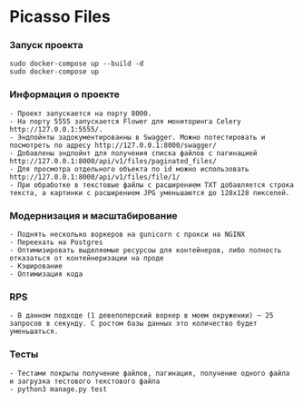 # Picasso Files

### Запуск проекта
    sudo docker-compose up --build -d
    sudo docker-compose up

### Информация о проекте
    - Проект запускается на порту 8000.
    - На порту 5555 запускается Flower для мониторинга Celery http://127.0.0.1:5555/.
    - Эндпойнты задокументированны в Swagger. Можно потестировать и посмотреть по адресу http://127.0.0.1:8000/swagger/
    - Добавлены эндпойнт для получения списка файлов с пагинацией http://127.0.0.1:8000/api/v1/files/paginated_files/
    - Для просмотра отдельного объекта по id можно использовать http://127.0.0.1:8000/api/v1/files/file/1/
    - При обработке в текстовые файлы с расширением TXT добавляется строка текста, а картинки с расширением JPG уменьшаются до 128х128 пикселей.

### Модернизация и масштабирование
    - Поднять несколько воркеров на gunicorn с прокси на NGINX
    - Переехать на Postgres
    - Оптимизировать выделяемые ресурсоы для контейнеров, либо полность отказаться от контейнеризации на проде
    - Кэширование
    - Оптимизация кода

### RPS
    - В данном подходе (1 девелоперский воркер в моем окружении) ~ 25 запросов в секунду. С ростом базы данных это количество будет уменьшаться.

### Тесты
    - Тестами покрыты получение файлов, пагинация, получение одного файла и загрузка тестового текстового файла
    - python3 manage.py test